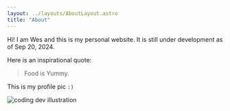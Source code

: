 ```yaml
---
layout: ../layouts/AboutLayout.astro
title: "About"
---
```


Hi! I am Wes and this is my personal website. It is still under development as of Sep 20, 2024.

Here is an inspirational quote:

> Food is Yummy.

This is my profile pic `:)`

<div>
  <img src="/assets/Panda.jpeg" class="sm:w-1/2 mx-auto" alt="coding dev illustration">
</div>

<!-- 
## Tech Stack

This theme is written in vanilla JavaScript (+ TypeScript for type checking) and a little bit of ReactJS for some interactions. TailwindCSS is used for styling; and Markdown is used for blog contents.

## Features

Here are certain features of this site.

- fully responsive and accessible
- SEO-friendly
- light & dark mode
- fuzzy search
- super fast performance
- draft posts
- pagination
- sitemap & rss feed
- highly customizable

If you like this theme, you can star/contribute to the [repo](https://github.com/satnaing/astro-paper).  
Or you can even give any feedback via my [email](mailto:contact@satnaing.dev). -->

